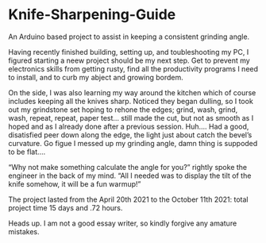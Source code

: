 # Knife-Sharpening-Guide
An Arduino based project to assist in keeping a consistent grinding angle.

Having recently finished building, setting up, and toubleshooting my PC, I figured starting a neew project should be my next step. Get to prevent my electronics skills from getting rusty, find all the productivity programs I need to install, and to curb my abject and growing bordem.

On the side, I was also learning my way around the kitchen which of course includes keeping all the knives sharp. Noticed they began dulling, so I took out my grindstone set hoping to rehone the edges; grind, wash, grind, wash, repeat, repeat, paper test… still made the cut, but not as smooth as I hoped and as I already done after a previous session. Huh…. Had a good, disatisfied peer down along the edge, the light just about catch the bevel’s curvature. Go figue I messed up my grinding angle, damn thing is suppoded to be flat….

“Why not make something calculate the angle for you?” rightly spoke the engineer in the back of my mind. “All I needed was to display the tilt of the knife somehow, it will be a fun warmup!”

The project lasted from the April 20th 2021 to the October 11th 2021: total project time 15 days and .72 hours.

Heads up. I am not a good essay writer, so kindly forgive any amature mistakes.
